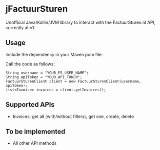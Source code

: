# jFactuurSturen

Unofficial Java/Kotlin/JVM library to interact with the FactuurSturen.nl API, currently at v1.


## Usage

Include the dependency in your Maven pom file:

Call the code as follows:

    String username = "YOUR_FS_USER_NAME";
    String apiToken = "YOUR_API_TOKEN";
    FactuurSturenClient client = new FactuurSturenClient(username, apiToken);
    List<Invoice> invoices = client.getInvoices();

## Supported APIs

* Invoices: get all (with/without filters), get one, create, delete


## To be implemented

* All other API methods